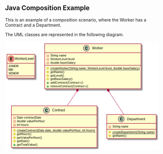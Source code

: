 ## Java Composition Example

This is an example of a composition scenario, where the Worker has a Contract and a Department.

The UML classes are represented in the following diagram.

![Class Diagram](docs/class.png)
